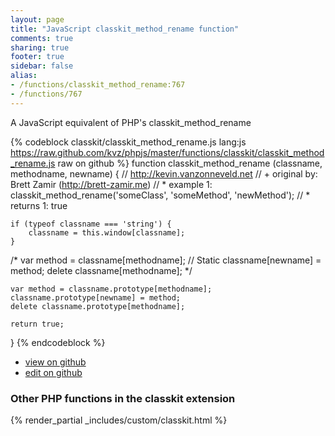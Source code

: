 ```yaml
---
layout: page
title: "JavaScript classkit_method_rename function"
comments: true
sharing: true
footer: true
sidebar: false
alias:
- /functions/classkit_method_rename:767
- /functions/767
---
```

<!-- Generated by Rakefile:build -->
A JavaScript equivalent of PHP's classkit_method_rename

{% codeblock classkit/classkit_method_rename.js lang:js https://raw.github.com/kvz/phpjs/master/functions/classkit/classkit_method_rename.js raw on github %}
function classkit_method_rename (classname, methodname, newname) {
    // http://kevin.vanzonneveld.net
    // +   original by: Brett Zamir (http://brett-zamir.me)
    // *     example 1: classkit_method_rename('someClass', 'someMethod', 'newMethod');
    // *     returns 1: true

    if (typeof classname === 'string') {
        classname = this.window[classname];
    }

/*
    var method = classname[methodname]; // Static
    classname[newname] = method;
    delete classname[methodname];
    */

    var method = classname.prototype[methodname];
    classname.prototype[newname] = method;
    delete classname.prototype[methodname];

    return true;
}
{% endcodeblock %}

 - [view on github](https://github.com/kvz/phpjs/blob/master/functions/classkit/classkit_method_rename.js)
 - [edit on github](https://github.com/kvz/phpjs/edit/master/functions/classkit/classkit_method_rename.js)

### Other PHP functions in the classkit extension
{% render_partial _includes/custom/classkit.html %}
